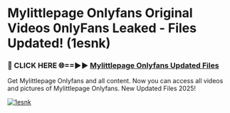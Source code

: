 # Mylittlepage Onlyfans Original Videos 0nlyFans Leaked - Files Updated! (1esnk)

<h3>🔴 CLICK HERE 🌐==►► <a href="https://tinyurl.com/ehrbuxhb" rel="nofollow">Mylittlepage Onlyfans Updated Files</a></h3>

Get Mylittlepage Onlyfans and all content. Now you can access all videos and pictures of Mylittlepage Onlyfans. New Updated Files 2025!

[![1esnk](https://i.imgur.com/lVYEuWS.gif)](https://tinyurl.com/ehrbuxhb)
